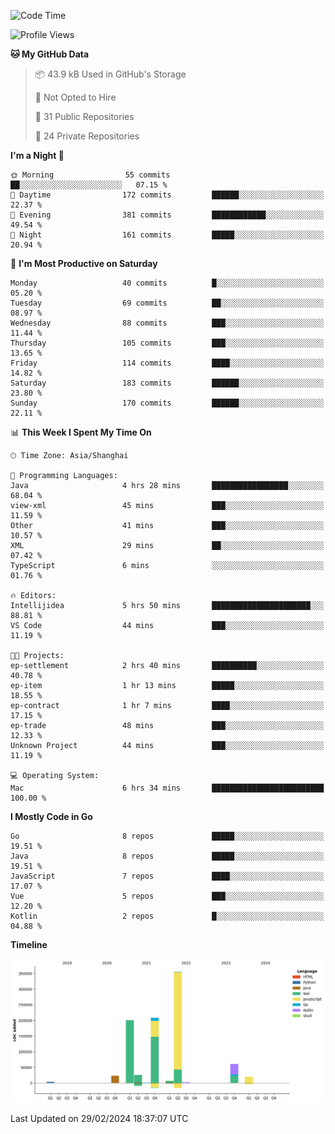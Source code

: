<!--START_SECTION:waka-->
![Code Time](http://img.shields.io/badge/Code%20Time-2%2C284%20hrs%2043%20mins-blue)

![Profile Views](http://img.shields.io/badge/Profile%20Views-0-blue)

**🐱 My GitHub Data** 

> 📦 43.9 kB Used in GitHub's Storage 
 > 
> 🚫 Not Opted to Hire
 > 
> 📜 31 Public Repositories 
 > 
> 🔑 24 Private Repositories 
 > 
**I'm a Night 🦉** 

```text
🌞 Morning                55 commits          ██░░░░░░░░░░░░░░░░░░░░░░░   07.15 % 
🌆 Daytime                172 commits         ██████░░░░░░░░░░░░░░░░░░░   22.37 % 
🌃 Evening                381 commits         ████████████░░░░░░░░░░░░░   49.54 % 
🌙 Night                  161 commits         █████░░░░░░░░░░░░░░░░░░░░   20.94 % 
```
📅 **I'm Most Productive on Saturday** 

```text
Monday                   40 commits          █░░░░░░░░░░░░░░░░░░░░░░░░   05.20 % 
Tuesday                  69 commits          ██░░░░░░░░░░░░░░░░░░░░░░░   08.97 % 
Wednesday                88 commits          ███░░░░░░░░░░░░░░░░░░░░░░   11.44 % 
Thursday                 105 commits         ███░░░░░░░░░░░░░░░░░░░░░░   13.65 % 
Friday                   114 commits         ████░░░░░░░░░░░░░░░░░░░░░   14.82 % 
Saturday                 183 commits         ██████░░░░░░░░░░░░░░░░░░░   23.80 % 
Sunday                   170 commits         ██████░░░░░░░░░░░░░░░░░░░   22.11 % 
```


📊 **This Week I Spent My Time On** 

```text
🕑︎ Time Zone: Asia/Shanghai

💬 Programming Languages: 
Java                     4 hrs 28 mins       █████████████████░░░░░░░░   68.04 % 
view-xml                 45 mins             ███░░░░░░░░░░░░░░░░░░░░░░   11.59 % 
Other                    41 mins             ███░░░░░░░░░░░░░░░░░░░░░░   10.57 % 
XML                      29 mins             ██░░░░░░░░░░░░░░░░░░░░░░░   07.42 % 
TypeScript               6 mins              ░░░░░░░░░░░░░░░░░░░░░░░░░   01.76 % 

🔥 Editors: 
Intellijidea             5 hrs 50 mins       ██████████████████████░░░   88.81 % 
VS Code                  44 mins             ███░░░░░░░░░░░░░░░░░░░░░░   11.19 % 

🐱‍💻 Projects: 
ep-settlement            2 hrs 40 mins       ██████████░░░░░░░░░░░░░░░   40.78 % 
ep-item                  1 hr 13 mins        █████░░░░░░░░░░░░░░░░░░░░   18.55 % 
ep-contract              1 hr 7 mins         ████░░░░░░░░░░░░░░░░░░░░░   17.15 % 
ep-trade                 48 mins             ███░░░░░░░░░░░░░░░░░░░░░░   12.33 % 
Unknown Project          44 mins             ███░░░░░░░░░░░░░░░░░░░░░░   11.19 % 

💻 Operating System: 
Mac                      6 hrs 34 mins       █████████████████████████   100.00 % 
```

**I Mostly Code in Go** 

```text
Go                       8 repos             █████░░░░░░░░░░░░░░░░░░░░   19.51 % 
Java                     8 repos             █████░░░░░░░░░░░░░░░░░░░░   19.51 % 
JavaScript               7 repos             ████░░░░░░░░░░░░░░░░░░░░░   17.07 % 
Vue                      5 repos             ███░░░░░░░░░░░░░░░░░░░░░░   12.20 % 
Kotlin                   2 repos             █░░░░░░░░░░░░░░░░░░░░░░░░   04.88 % 
```



**Timeline**

![Lines of Code chart](https://raw.githubusercontent.com/youtiaoguagua/youtiaoguagua/master/assets/bar_graph.png)


 Last Updated on 29/02/2024 18:37:07 UTC
<!--END_SECTION:waka-->